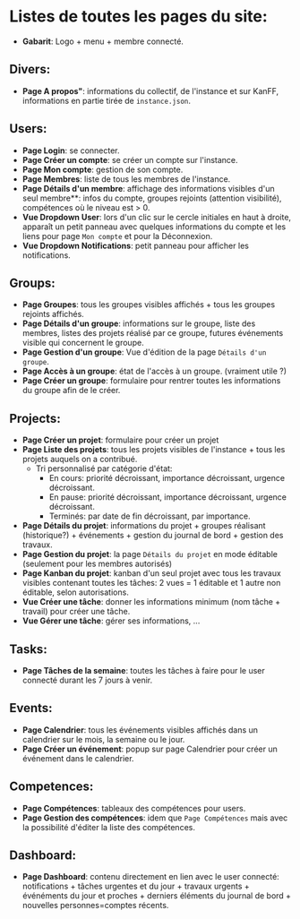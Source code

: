 # Listes de toutes les pages du site:

- **Gabarit**: Logo + menu + membre connecté.

## Divers:
- **Page A propos"**: informations du collectif, de l'instance et sur KanFF, informations en partie tirée de `instance.json`.

## Users:
- **Page Login**: se connecter.
- **Page Créer un compte**: se créer un compte sur l'instance.
- **Page Mon compte**: gestion de son compte.
- **Page Membres**: liste de tous les membres de l'instance.
- **Page Détails d'un membre**: affichage des informations visibles d'un seul membre**: infos du compte, groupes rejoints (attention visibilité), compétences où le niveau est > 0.
- **Vue Dropdown User**: lors d'un clic sur le cercle initiales en haut à droite, apparaît un petit panneau avec quelques informations du compte et les liens pour page `Mon compte` et pour la Déconnexion.
- **Vue Dropdown Notifications**: petit panneau pour afficher les notifications.

## Groups:
- **Page Groupes**: tous les groupes visibles affichés + tous les groupes rejoints affichés.
- **Page Détails d'un groupe**: informations sur le groupe, liste des membres, listes des projets réalisé par ce groupe, futures événements visible qui concernent le groupe.
- **Page Gestion d'un groupe**: Vue d'édition de la page `Détails d'un groupe`.
- **Page Accès à un groupe**: état de l'accès à un groupe. (vraiment utile ?)
- **Page Créer un groupe**: formulaire pour rentrer toutes les informations du groupe afin de le créer.

## Projects:
- **Page Créer un projet**: formulaire pour créer un projet
- **Page Liste des projets**: tous les projets visibles de l'instance + tous les projets auquels on a contribué.
	- Tri personnalisé par catégorie d'état:
		- En cours: priorité décroissant, importance décroissant, urgence décroissant.
		- En pause: priorité décroissant, importance décroissant, urgence décroissant.
		- Terminés: par date de fin décroissant, par importance.
- **Page Détails du projet**: informations du projet + groupes réalisant (historique?) + événements + gestion du journal de bord + gestion des travaux.
- **Page Gestion du projet**: la page `Détails du projet` en mode éditable (seulement pour les membres autorisés)
- **Page Kanban du projet**: kanban d'un seul projet avec tous les travaux visibles contenant toutes les tâches: 2 vues = 1 éditable et 1 autre non éditable, selon autorisations.
- **Vue Créer une tâche**: donner les informations minimum (nom tâche + travail) pour créer une tâche.
- **Vue Gérer une tâche**: gérer ses informations, ...

## Tasks:
- **Page Tâches de la semaine**: toutes les tâches à faire pour le user connecté durant les 7 jours à venir.

## Events:
- **Page Calendrier**: tous les événements visibles affichés dans un calendrier sur le mois, la semaine ou le jour.
- **Page Créer un événement**: popup sur page Calendrier pour créer un événement dans le calendrier.

## Competences:
- **Page Compétences**: tableaux des compétences pour users.
- **Page Gestion des compétences**: idem que `Page Compétences` mais avec la possibilité d'éditer la liste des compétences.

## Dashboard:
- **Page Dashboard**: contenu directement en lien avec le user connecté: notifications + tâches urgentes et du jour + travaux urgents + événéments du jour et proches + derniers éléments du journal de bord + nouvelles personnes=comptes récents.

